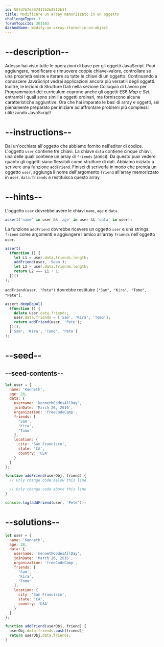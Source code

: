 ```yaml
---
id: 587d7b7d367417b2b2512b1f
title: Modificare un array memorizzato in un oggetto
challengeType: 1
forumTopicId: 301163
dashedName: modify-an-array-stored-in-an-object
---
```


# --description--

Adesso hai visto tutte le operazioni di base per gli oggetti JavaScript. Puoi aggiungere, modificare e rimuovere coppie chiave-valore, controllare se una proprietà esiste e iterare su tutte le chiavi di un oggetto. Continuando a conoscere JavaScript vedrai applicazioni ancora più versatili degli oggetti. Inoltre, le lezioni di Strutture Dati nella sezione Colloquio di Lavoro per Programmatori del curriculum coprono anche gli oggetti ES6 <dfn>Map</dfn> e <dfn>Set</dfn>, entrambi i quali sono simili a oggetti ordinari, ma forniscono alcune caratteristiche aggiuntive. Ora che hai imparato le basi di array e oggetti, sei pienamente preparato per iniziare ad affrontare problemi più complessi utilizzando JavaScript!

# --instructions--

Dai un'occhiata all'oggetto che abbiamo fornito nell'editor di codice. L'oggetto `user` contiene tre chiavi. La chiave `data` contiene cinque chiavi, una delle quali contiene un array di `friends` (amici). Da questo puoi vedere quanto gli oggetti siano flessibili come strutture di dati. Abbiamo iniziato a scrivere una funzione `addFriend`. Finisci di scriverla in modo che prenda un oggetto `user`, aggiunga il nome dell'argomento `friend` all'array memorizzato in `user.data.friends` e restituisca questo array.

# --hints--

L'oggetto `user` dovrebbe avere le chiavi `name`, `age` e `data`.

```js
assert('name' in user && 'age' in user && 'data' in user);
```

La funzione `addFriend` dovrebbe ricevere un oggetto `user` e una stringa `friend` come argomenti e aggiungere l'amico all'array `friends` nell'oggetto `user`.

```js
assert(
  (function () {
    let L1 = user.data.friends.length;
    addFriend(user, 'Sean');
    let L2 = user.data.friends.length;
    return L2 === L1 + 1;
  })()
);
```

`addFriend(user, "Pete")` dovrebbe restituire `["Sam", "Kira", "Tomo", "Pete"]`.

```js
assert.deepEqual(
  (function () {
    delete user.data.friends;
    user.data.friends = ['Sam', 'Kira', 'Tomo'];
    return addFriend(user, 'Pete');
  })(),
  ['Sam', 'Kira', 'Tomo', 'Pete']
);
```

# --seed--

## --seed-contents--

```js
let user = {
  name: 'Kenneth',
  age: 28,
  data: {
    username: 'kennethCodesAllDay',
    joinDate: 'March 26, 2016',
    organization: 'freeCodeCamp',
    friends: [
      'Sam',
      'Kira',
      'Tomo'
    ],
    location: {
      city: 'San Francisco',
      state: 'CA',
      country: 'USA'
    }
  }
};

function addFriend(userObj, friend) {
  // Only change code below this line

  // Only change code above this line
}

console.log(addFriend(user, 'Pete'));
```

# --solutions--

```js
let user = {
  name: 'Kenneth',
  age: 28,
  data: {
    username: 'kennethCodesAllDay',
    joinDate: 'March 26, 2016',
    organization: 'freeCodeCamp',
    friends: [
      'Sam',
      'Kira',
      'Tomo'
    ],
    location: {
      city: 'San Francisco',
      state: 'CA',
      country: 'USA'
    }
  }
};

function addFriend(userObj, friend) {
  userObj.data.friends.push(friend);
  return userObj.data.friends;
}
```
